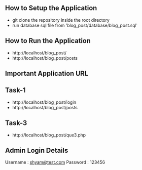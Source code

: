 ## How to Setup the Application
* git clone the repository inside the root directory
* run database sql file from 'blog_post/database/blog_post.sql'


## How to Run the Application
* http://localhost/blog_post/
* http://localhost/blog_post/posts

## Important Application URL
## Task-1
* http://localhost/blog_post/login
* http://localhost/blog_post/posts

## Task-3
* http://localhost/blog_post/que3.php 

## Admin Login Details
Username : shyam@test.com
Password : 123456
